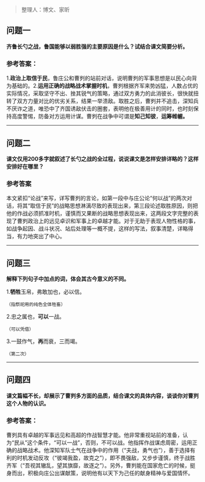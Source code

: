 > 整理人：博文、家昕

## 问题一

**齐鲁长勺之战，鲁国能够以弱胜强的主要原因是什么？试结合课文简要分析。**

### 参考答案：

1.**政治上取信于民**，鲁庄公和曹刿的站前对话，说明曹刿的军事思想是以民心向背为基础的。2.**运用正确的战略战术掌握时机**，曹刿根据齐军来势凶猛，人数占优的实际情况，采取坚守不出、挫其锐气的策略，通过双方勇力的此消彼长，很快就扭转了双方力量对比的优劣关系，结果一举溃敌。取胜之后，曹刿并不追击，深知兵不厌诈之道，唯恐中了齐国诱敌伏击的圈套，表明他在极善用计的同时，也时刻保持高度警惕，防备对方运用计谋。曹刿在战争中可谓是**知己知彼**，**运筹帷幄。**



------



## 问题二

**课文仅用200多字就叙述了长勺之战的全过程，说说课文是怎样安排详略的？这样安排好在哪里？**

### 参考答案

本文紧扣“论战”来写，详写曹刿的言论，如第一段中与庄公论“何以战”的两次对话，将其“取信于民”的战略思想淋漓尽致的表现出来，第三段论述取胜原因，则把他的作战必须抓准时机，谨慎而又果断的战略思想表现出来，这两段文字完整的表现了曹刿政治上的远见卓识和军事上的卓越才能。对于无助于表现人物性格的事，如战争起因、战斗状况、站后处理等一概不提，这样的写法，叙事清楚，详略得当，有力地突出了中心。



------



## 问题三

**解释下列句子中加点的词，体会其古今意义的不同。**

 1.**牺牲**玉帛，弗敢加也，必以信。

`（指祭祀用的纯色全体牲畜）`

  2.忠之属也，**可以**一战。

`（可以凭借）`

  3.一鼓作气，**再**而衰，三而竭。

`（第二次）`



------



## 问题四

**课文篇幅不长，却展示了曹刿多方面的品质，结合课文的具体内容，谈谈你对曹刿这个人物的认识。**

### 参考答案：

曹刿具有卓越的军事远见和高超的作战智慧才能。他非常重视站前的准备，认为“民从”这个条件，“可以一战”，否则，不可以战。他指挥作战谋虑周密，运用正确的战略战术。他深知军队士气在战争中的作用（“夫战，勇气也”），善于选择有利的时机发动反攻（“彼竭我盈，故克之”），即不畏强敌，又步步谨慎，终于战胜齐军（“吾视其辙乱，望其旗靡，故逐之”）。另外，曹刿能在国家危亡的时候，挺身而出，积极向庄公出谋献策，说明他有以天下为己任的献身精神与爱国情怀。
